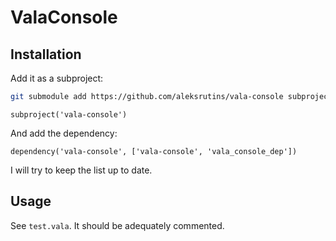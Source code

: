 # ValaConsole
## Installation
Add it as a subproject:
```sh
git submodule add https://github.com/aleksrutins/vala-console subprojects/vala-console
```
```meson
subproject('vala-console')
```
And add the dependency:
```meson
dependency('vala-console', ['vala-console', 'vala_console_dep'])
```
I will try to keep the list up to date.

## Usage
See `test.vala`. It should be adequately commented.
